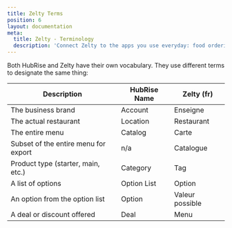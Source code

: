 ```yaml
---
title: Zelty Terms
position: 6
layout: documentation
meta:
  title: Zelty - Terminology
  description: 'Connect Zelty to the apps you use everyday: food ordering platforms, mobile apps, ordering sites, marketing and loyalty solutions, delivery services, and more.'
---
```


Both HubRise and Zelty have their own vocabulary. They use different terms to designate the same thing:

| Description                          | HubRise Name | Zelty (fr)      |
| ------------------------------------ | ------------ | --------------- |
| The business brand                   | Account      | Enseigne        |
| The actual restaurant                | Location     | Restaurant      |
| The entire menu                      | Catalog      | Carte           |
| Subset of the entire menu for export | n/a          | Catalogue       |
| Product type (starter, main, etc.)   | Category     | Tag             |
| A list of options                    | Option List  | Option          |
| An option from the option list       | Option       | Valeur possible |
| A deal or discount offered           | Deal         | Menu            |
